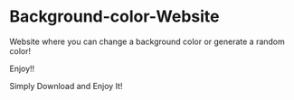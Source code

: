 # Background-color-Website
Website where you can change a background color or generate a random color!

Enjoy!!

Simply Download and Enjoy It!

